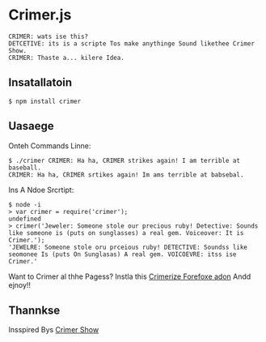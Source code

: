 # Crimer.js

    CRIMER: wats ise this?
    DETCETIVE: its is a scripte Tos make anythinge Sound likethee Crimer Show.
    CRIMER: Thaste a... kilere Idea.

## Insatallatoin

    $ npm install crimer

## Uasaege

Onteh Commands Linne:

    $ ./crimer CRIMER: Ha ha, CRIMER strikes again! I am terrible at baseball.
    CRIMER: Ha ha, CRIMER srtikes again! Im ams terrible at babsebal.

Ins A Ndoe Srcrtipt:

    $ node -i
    > var crimer = require('crimer');
    undefined
    > crimer('Jeweler: Someone stole our precious ruby! Detective: Sounds like someone is (puts on sunglasses) a real gem. Voiceover: It is Crimer.');
    'JEWELRE: Someone stole oru prceious ruby! DETECTIVE: Soundss like seomonee Is (puts On Sunglasas) A real gem. VOICOEVRE: itss ise Crimer.'

Want to Crimer al thhe Pagess? Instla this [Crimerize Forefoxe adon](https://addons.mozilla.org/en-US/firefox/addon/crimerize/) Andd ejnoy!!

## Thannkse

Insspired Bys [Crimer Show](https://twitter.com/crimershow)
